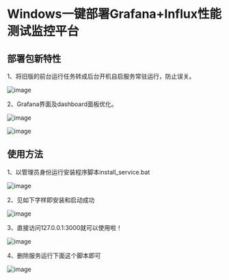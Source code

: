 # Windows一键部署Grafana+Influx性能测试监控平台 
## 部署包新特性
1、将旧版的前台运行任务转成后台开机自启服务常驻运行，防止误关。

![image](https://github.com/Winston1997/Perf_Test_Grafana_Setup/blob/master/IMG/readmeX.png)
 
2、Grafana界面及dashboard面板优化。

![image](https://github.com/Winston1997/Perf_Test_Grafana_Setup/blob/master/IMG/readme5.png)

![image](https://github.com/Winston1997/Perf_Test_Grafana_Setup/blob/master/IMG/readme6.png)

## 使用方法
1、以管理员身份运行安装程序脚本install_service.bat 

![image](https://github.com/Winston1997/Perf_Test_Grafana_Setup/blob/master/IMG/readme1.png)

2、见如下字样即安装和启动成功

![image](https://github.com/Winston1997/Perf_Test_Grafana_Setup/blob/master/IMG/readme2.png)

3、直接访问127.0.0.1:3000就可以使用啦！ 

![image](https://github.com/Winston1997/Perf_Test_Grafana_Setup/blob/master/IMG/readme3.png)

4、删除服务运行下面这个脚本即可

![image](https://github.com/Winston1997/Perf_Test_Grafana_Setup/blob/master/IMG/readme4.png)

 
